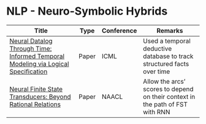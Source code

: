 # NLP - Neuro-Symbolic Hybrids
|Title|Type|Conference|Remarks
|--|--|--|--|
|[Neural Datalog Through Time: Informed Temporal Modeling via Logical Specification](http://proceedings.mlr.press/v119/mei20a/mei20a.pdf)|Paper|ICML|Used a temporal deductive database to track structured facts over time|
|[Neural Finite State Transducers: Beyond Rational Relations](https://aclanthology.org/N19-1024.pdf)|Paper|NAACL|Allow the arcs’ scores to depend on their context in the path of FST with RNN 
